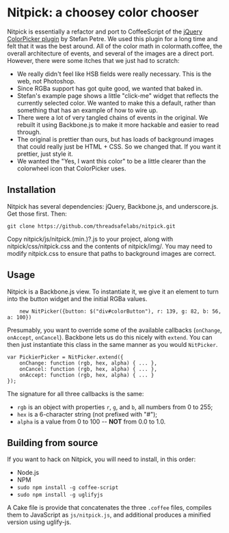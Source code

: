 # Nitpick: a choosey color chooser # 

Nitpick is essentially a refactor and port to CoffeeScript of the [jQuery
ColorPicker plugin](http://www.eyecon.ro/colorpicker/) by Stefan Petre.  We
used this plugin for a long time and felt that it was the best around.  All of
the color math in colormath.coffee, the overall architecture of events, and
several of the images are a direct port. However, there were some itches that
we just had to scratch:

* We really didn't feel like HSB fields were really necessary.  This is the
web, not Photoshop.
* Since RGBa support has got quite good, we wanted that baked in.
* Stefan's example page shows a little "click-me" widget that reflects the
currently selected color.  We wanted to make this a default, rather than
something that has an example of how to wire up.
* There were a lot of very tangled chains of events in the original.  We
rebuilt it using Backbone.js to make it more hackable and easier to read
through.
* The original is prettier than ours, but has loads of background images that
could really just be HTML + CSS.  So we changed that.  If you want it
prettier, just style it.
* We wanted the "Yes, I want this color" to be a little clearer than the
colorwheel icon that ColorPicker uses.

## Installation ##

Nitpick has several dependencies: jQuery, Backbone.js, and underscore.js.  Get
those first.  Then:

    git clone https://github.com/threadsafelabs/nitpick.git

Copy nitpick/js/nitpick.(min.)?.js to your project, along with
nitpick/css/nitpick.css and the contents of nitpick/img/.  You may need to
modify nitpick.css to ensure that paths to background images are correct.

## Usage ##

Nitpick is a Backbone.js view.  To instantiate it, we give it an element to
turn into the button widget and the initial RGBa values.

        new NitPicker({button: $("div#colorButton"), r: 139, g: 82, b: 56, a: 100})


Presumably, you want to override some of the available callbacks (`onChange`,
`onAccept`, `onCancel`).  Backbone lets us do this nicely with `extend`. You
can then just instantiate this class in the same manner as you would
`NitPicker`.

    var PickierPicker = NitPicker.extend({
        onChange: function (rgb, hex, alpha) { ... },
        onCancel: function (rgb, hex, alpha) { ... },
        onAccept: function (rgb, hex, alpha) { ... }
    });

The signature for all three callbacks is the same:

* `rgb` is an object with properties `r`, `g`, and `b`, all numbers from 0 to
255;
* `hex` is a 6-character string (not prefixed with "#");
* `alpha` is a value from 0 to 100 -- **NOT** from 0.0 to 1.0.

## Building from source ##

If you want to hack on Nitpick, you will need to install, in this order:

* Node.js
* NPM
* `sudo npm install -g coffee-script`
* `sudo npm install -g uglifyjs`

A Cake file is provide that concatenates the three `.coffee` files, compiles
them to JavaScript as `js/nitpick.js`, and additional produces a minified
version using uglify-js.
